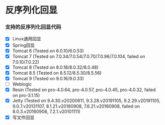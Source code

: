 # 反序列化回显

### 支持的反序列化回显代码
- [x] Linux通用回显
- [x] Spring回显
- [x] Tomcat 6 (Tested on 6.0.10/6.0.53)
- [x] Tomcat 7 (Tested on 7.0.34/7.0.54/7.0.70/7.0.96/7.0.104, failed on 7.0.10/7.0.22)
- [x] Tomcat 8 (Tested on 8.0.18/8.0.32/8.0.48)
- [x] Tomcat 8.5 (Tested on 8.5.12/8.5.30/8.5.56)
- [x] Tomcat 9 (Tested on 9.0.16/9.0.33)
- [ ] Weblogic
- [x] Resin (Tested on pro-4.0.64, pro-4.0.57, pro-4.0.45, pro-4.0.32, failed on pro-3.1.15)
- [x] Jetty (Tested on 9.4.30.v20200611, 9.3.28.v20191105, 9.2.29.v20191105, 9.0.7.v20131107, 8.1.21.v20160908, 7.6.21.v20160908,
failed on 8.0.3.v20160908, 7.2.1.v20101111)
- [x] 写文件回显
